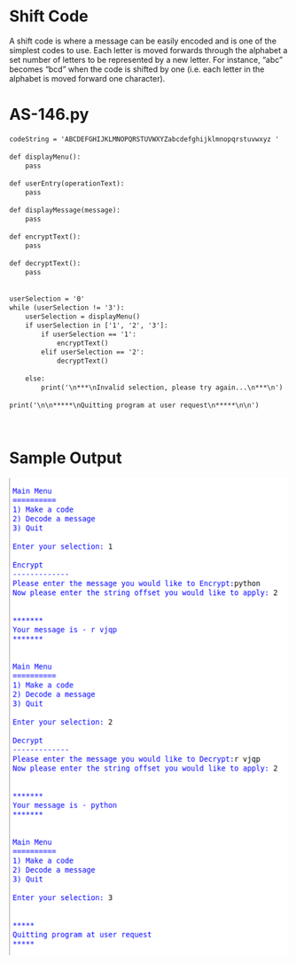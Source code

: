 
Shift Code
========================================================

A shift code is where a message can be easily encoded and is one of the simplest codes to use. Each letter is moved forwards through the alphabet a set number of letters to be represented by a new letter. For instance, “abc” becomes “bcd” when the code is shifted by one (i.e. each letter in the alphabet is moved forward one character).

AS-146.py
========================================================
```Python3
codeString = 'ABCDEFGHIJKLMNOPQRSTUVWXYZabcdefghijklmnopqrstuvwxyz '

def displayMenu():
    pass

def userEntry(operationText):
    pass

def displayMessage(message):
    pass

def encryptText():
    pass

def decryptText():
    pass


userSelection = '0'
while (userSelection != '3'):
    userSelection = displayMenu()
    if userSelection in ['1', '2', '3']:
        if userSelection == '1':
            encryptText()
        elif userSelection == '2':
            decryptText()

    else:
        print('\n***\nInvalid selection, please try again...\n***\n')

print('\n\n*****\nQuitting program at user request\n*****\n\n')



```

Sample Output
========================================================


![Sample output Shift Code](https://github.com/nihathalici/Python-By-Example/blob/main/Alternative-Solutions/CHL-146-Shift-Code/sample-output-AS-146.png)
